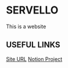 # SERVELLO
This is a website

## USEFUL LINKS
[Site URL](https://www.rossdanielconover.com/SERVELLO/)
[Notion Project](https://www.notion.so/Servello-16e1fb87d0954eb99d6f3400db81df4f)